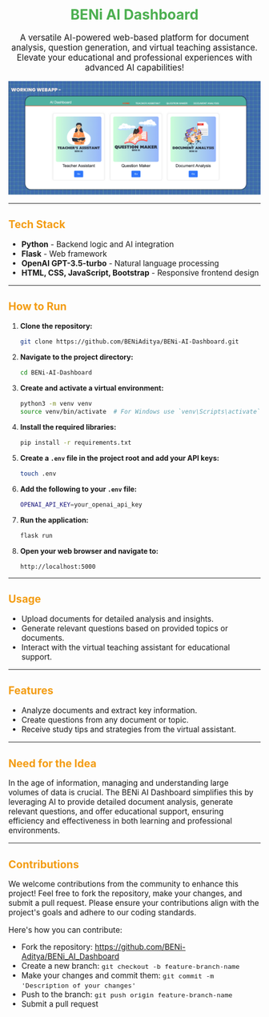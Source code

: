 <!-- README.md -->

<h1 align="center" style="color: #4CAF50;">BENi AI Dashboard</h1>

<p align="center" style="font-size: 1.2em;">A versatile AI-powered web-based platform for document analysis, question generation, and virtual teaching assistance. Elevate your educational and professional experiences with advanced AI capabilities!</p>

<p align="center">
    <img src="Home_page.png" alt="Home Page Screenshot" width="1000">
</p>

---

<h2 style="color: #f39c12;">Tech Stack</h2>
<ul style="font-size: 1.1em;">
    <li><strong>Python</strong> - Backend logic and AI integration</li>
    <li><strong>Flask</strong> - Web framework</li>
    <li><strong>OpenAI GPT-3.5-turbo</strong> - Natural language processing</li>
    <li><strong>HTML, CSS, JavaScript, Bootstrap</strong> - Responsive frontend design</li>
</ul>

---

<h2 style="color: #f39c12;">How to Run</h2>

1. **Clone the repository:**

    ```sh
    git clone https://github.com/BENiAditya/BENi-AI-Dashboard.git
    ```

2. **Navigate to the project directory:**

    ```sh
    cd BENi-AI-Dashboard
    ```

3. **Create and activate a virtual environment:**

    ```sh
    python3 -m venv venv
    source venv/bin/activate  # For Windows use `venv\Scripts\activate`
    ```

4. **Install the required libraries:**

    ```sh
    pip install -r requirements.txt
    ```

5. **Create a `.env` file in the project root and add your API keys:**

    ```sh
    touch .env
    ```

6. **Add the following to your `.env` file:**

    ```sh
    OPENAI_API_KEY=your_openai_api_key
    ```

7. **Run the application:**

    ```sh
    flask run
    ```

8. **Open your web browser and navigate to:**

    ```sh
    http://localhost:5000
    ```

---

<h2 style="color: #f39c12;">Usage</h2>

<ul style="font-size: 1.1em;">
    <li>Upload documents for detailed analysis and insights.</li>
    <li>Generate relevant questions based on provided topics or documents.</li>
    <li>Interact with the virtual teaching assistant for educational support.</li>
</ul>

---

<h2 style="color: #f39c12;">Features</h2>

<ul style="font-size: 1.1em;">
    <li>Analyze documents and extract key information.</li>
    <li>Create questions from any document or topic.</li>
    <li>Receive study tips and strategies from the virtual assistant.</li>
</ul>

---

<h2 style="color: #f39c12;">Need for the Idea</h2>
<p style="font-size: 1.1em;">In the age of information, managing and understanding large volumes of data is crucial. The BENi AI Dashboard simplifies this by leveraging AI to provide detailed document analysis, generate relevant questions, and offer educational support, ensuring efficiency and effectiveness in both learning and professional environments.</p>

---

<h2 style="color: #f39c12;">Contributions</h2>
<p style="font-size: 1.1em;">We welcome contributions from the community to enhance this project! Feel free to fork the repository, make your changes, and submit a pull request. Please ensure your contributions align with the project's goals and adhere to our coding standards.</p>

<p style="font-size: 1.1em;">Here's how you can contribute:</p>
<ul style="font-size: 1.1em;">
    <li>Fork the repository: <a href="https://github.com/BENi-Aditya/BENi_AI_Dashboard">https://github.com/BENi-Aditya/BENi_AI_Dashboard</a></li>
    <li>Create a new branch: <code>git checkout -b feature-branch-name</code></li>
    <li>Make your changes and commit them: <code>git commit -m 'Description of your changes'</code></li>
    <li>Push to the branch: <code>git push origin feature-branch-name</code></li>
    <li>Submit a pull request</li>
</ul>
